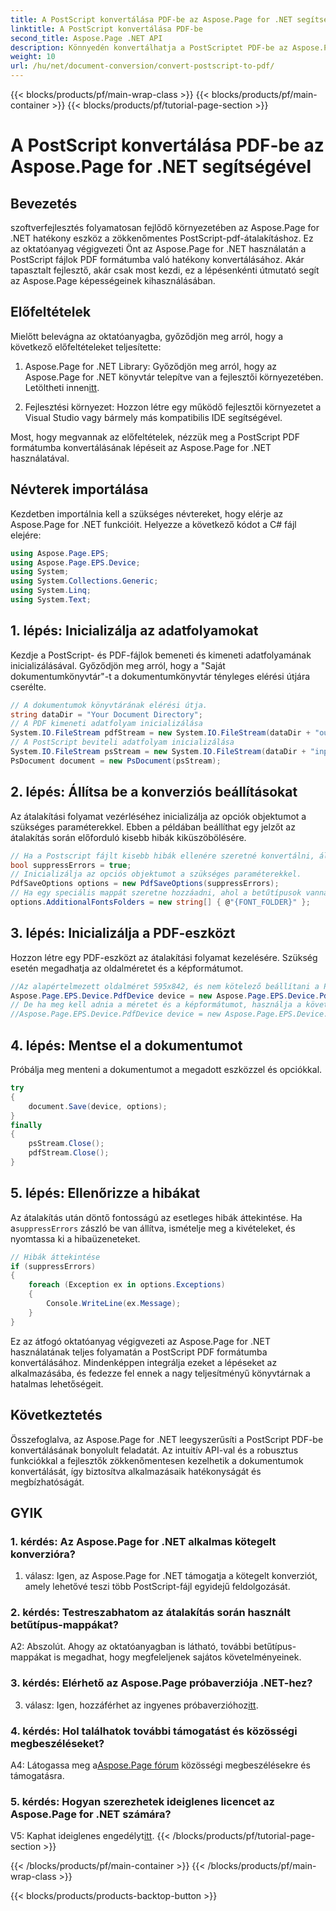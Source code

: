 ```yaml
---
title: A PostScript konvertálása PDF-be az Aspose.Page for .NET segítségével
linktitle: A PostScript konvertálása PDF-be
second_title: Aspose.Page .NET API
description: Könnyedén konvertálhatja a PostScriptet PDF-be az Aspose.Page for .NET segítségével. Robusztus, megbízható és fejlesztőbarát.
weight: 10
url: /hu/net/document-conversion/convert-postscript-to-pdf/
---
```


{{< blocks/products/pf/main-wrap-class >}}
{{< blocks/products/pf/main-container >}}
{{< blocks/products/pf/tutorial-page-section >}}

# A PostScript konvertálása PDF-be az Aspose.Page for .NET segítségével

## Bevezetés

szoftverfejlesztés folyamatosan fejlődő környezetében az Aspose.Page for .NET hatékony eszköz a zökkenőmentes PostScript-pdf-átalakításhoz. Ez az oktatóanyag végigvezeti Önt az Aspose.Page for .NET használatán a PostScript fájlok PDF formátumba való hatékony konvertálásához. Akár tapasztalt fejlesztő, akár csak most kezdi, ez a lépésenkénti útmutató segít az Aspose.Page képességeinek kihasználásában.

## Előfeltételek

Mielőtt belevágna az oktatóanyagba, győződjön meg arról, hogy a következő előfeltételeket teljesítette:

1.  Aspose.Page for .NET Library: Győződjön meg arról, hogy az Aspose.Page for .NET könyvtár telepítve van a fejlesztői környezetében. Letöltheti innen[itt](https://releases.aspose.com/page/net/).

2. Fejlesztési környezet: Hozzon létre egy működő fejlesztői környezetet a Visual Studio vagy bármely más kompatibilis IDE segítségével.

Most, hogy megvannak az előfeltételek, nézzük meg a PostScript PDF formátumba konvertálásának lépéseit az Aspose.Page for .NET használatával.

## Névterek importálása

Kezdetben importálnia kell a szükséges névtereket, hogy elérje az Aspose.Page for .NET funkcióit. Helyezze a következő kódot a C# fájl elejére:

```csharp
using Aspose.Page.EPS;
using Aspose.Page.EPS.Device;
using System;
using System.Collections.Generic;
using System.Linq;
using System.Text;
```

## 1. lépés: Inicializálja az adatfolyamokat

Kezdje a PostScript- és PDF-fájlok bemeneti és kimeneti adatfolyamának inicializálásával. Győződjön meg arról, hogy a "Saját dokumentumkönyvtár"-t a dokumentumkönyvtár tényleges elérési útjára cserélte.

```csharp
// A dokumentumok könyvtárának elérési útja.
string dataDir = "Your Document Directory";
// A PDF kimeneti adatfolyam inicializálása
System.IO.FileStream pdfStream = new System.IO.FileStream(dataDir + "outputPDF_out.pdf", System.IO.FileMode.Create, System.IO.FileAccess.Write);
// A PostScript beviteli adatfolyam inicializálása
System.IO.FileStream psStream = new System.IO.FileStream(dataDir + "input.ps", System.IO.FileMode.Open, System.IO.FileAccess.Read);
PsDocument document = new PsDocument(psStream);
```

## 2. lépés: Állítsa be a konverziós beállításokat

Az átalakítási folyamat vezérléséhez inicializálja az opciók objektumot a szükséges paraméterekkel. Ebben a példában beállíthat egy jelzőt az átalakítás során előforduló kisebb hibák kiküszöbölésére.

```csharp
// Ha a Postscript fájlt kisebb hibák ellenére szeretné konvertálni, állítsa be ezt a jelzőt
bool suppressErrors = true;
// Inicializálja az opciós objektumot a szükséges paraméterekkel.
PdfSaveOptions options = new PdfSaveOptions(suppressErrors);
// Ha egy speciális mappát szeretne hozzáadni, ahol a betűtípusok vannak tárolva. Az operációs rendszer alapértelmezett fonts mappája mindig benne van.
options.AdditionalFontsFolders = new string[] { @"{FONT_FOLDER}" };
```

## 3. lépés: Inicializálja a PDF-eszközt

Hozzon létre egy PDF-eszközt az átalakítási folyamat kezelésére. Szükség esetén megadhatja az oldalméretet és a képformátumot.

```csharp
//Az alapértelmezett oldalméret 595x842, és nem kötelező beállítani a PdfDevice-ben
Aspose.Page.EPS.Device.PdfDevice device = new Aspose.Page.EPS.Device.PdfDevice(pdfStream);
// De ha meg kell adnia a méretet és a képformátumot, használja a következő sort
//Aspose.Page.EPS.Device.PdfDevice device = new Aspose.Page.EPS.Device.PdfDevice(pdfStream, new System.Drawing.Size(595, 842));
```

## 4. lépés: Mentse el a dokumentumot

Próbálja meg menteni a dokumentumot a megadott eszközzel és opciókkal.

```csharp
try
{
    document.Save(device, options);
}
finally
{
    psStream.Close();
    pdfStream.Close();
}
```

## 5. lépés: Ellenőrizze a hibákat

 Az átalakítás után döntő fontosságú az esetleges hibák áttekintése. Ha a`suppressErrors` zászló be van állítva, ismételje meg a kivételeket, és nyomtassa ki a hibaüzeneteket.

```csharp
// Hibák áttekintése
if (suppressErrors)
{
    foreach (Exception ex in options.Exceptions)
    {
        Console.WriteLine(ex.Message);
    }
}
```

Ez az átfogó oktatóanyag végigvezeti az Aspose.Page for .NET használatának teljes folyamatán a PostScript PDF formátumba konvertálásához. Mindenképpen integrálja ezeket a lépéseket az alkalmazásába, és fedezze fel ennek a nagy teljesítményű könyvtárnak a hatalmas lehetőségeit.

## Következtetés

Összefoglalva, az Aspose.Page for .NET leegyszerűsíti a PostScript PDF-be konvertálásának bonyolult feladatát. Az intuitív API-val és a robusztus funkciókkal a fejlesztők zökkenőmentesen kezelhetik a dokumentumok konvertálását, így biztosítva alkalmazásaik hatékonyságát és megbízhatóságát.

## GYIK

### 1. kérdés: Az Aspose.Page for .NET alkalmas kötegelt konverzióra?

1. válasz: Igen, az Aspose.Page for .NET támogatja a kötegelt konverziót, amely lehetővé teszi több PostScript-fájl egyidejű feldolgozását.

### 2. kérdés: Testreszabhatom az átalakítás során használt betűtípus-mappákat?

A2: Abszolút. Ahogy az oktatóanyagban is látható, további betűtípus-mappákat is megadhat, hogy megfeleljenek sajátos követelményeinek.

### 3. kérdés: Elérhető az Aspose.Page próbaverziója .NET-hez?

 3. válasz: Igen, hozzáférhet az ingyenes próbaverzióhoz[itt](https://releases.aspose.com/).

### 4. kérdés: Hol találhatok további támogatást és közösségi megbeszéléseket?

 A4: Látogassa meg a[Aspose.Page fórum](https://forum.aspose.com/c/page/39) közösségi megbeszélésekre és támogatásra.

### 5. kérdés: Hogyan szerezhetek ideiglenes licencet az Aspose.Page for .NET számára?

 V5: Kaphat ideiglenes engedélyt[itt](https://purchase.aspose.com/temporary-license/).
{{< /blocks/products/pf/tutorial-page-section >}}

{{< /blocks/products/pf/main-container >}}
{{< /blocks/products/pf/main-wrap-class >}}

{{< blocks/products/products-backtop-button >}}
